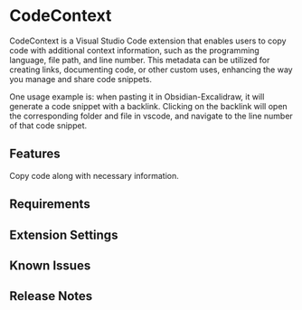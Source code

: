 # CodeContext

CodeContext is a Visual Studio Code extension that enables users to copy code with additional context information, such as the programming language, file path, and line number. This metadata can be utilized for creating links, documenting code, or other custom uses, enhancing the way you manage and share code snippets.

One usage example is: when pasting it in Obsidian-Excalidraw, it will generate a code snippet with a backlink. Clicking on the backlink will open the corresponding folder and file in vscode, and navigate to the line number of that code snippet.

## Features

Copy code along with necessary information.

## Requirements


## Extension Settings


## Known Issues


## Release Notes


